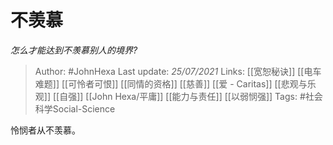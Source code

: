 # 不羡慕
*怎么才能达到不羡慕别人的境界?*

> Author: #JohnHexa 
Last update: *25/07/2021* 
Links: [[宽恕秘诀]] [[电车难题]] [[可怜者可恨]] [[同情的资格]] [[慈善]] [[爱 - Caritas]] [[悲观与乐观]] [[自强]] [[John Hexa/平庸]] [[能力与责任]] [[以弱悯强]]
Tags:  #社会科学Social-Science 

怜悯者从不羡慕。